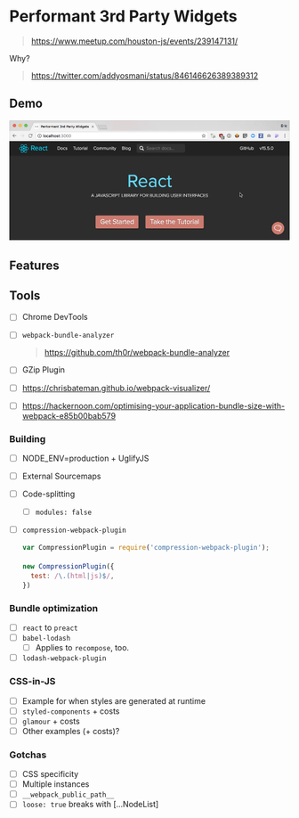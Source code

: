 # Performant 3rd Party Widgets

> https://www.meetup.com/houston-js/events/239147131/

Why?
> https://twitter.com/addyosmani/status/846146626389389312

## Demo

![Demo](demo.gif)

## Features

## Tools

- [ ] Chrome DevTools
- [ ] `webpack-bundle-analyzer`
  > https://github.com/th0r/webpack-bundle-analyzer

- [ ] GZip Plugin
- [ ] https://chrisbateman.github.io/webpack-visualizer/
- [ ] https://hackernoon.com/optimising-your-application-bundle-size-with-webpack-e85b00bab579

### Building
- [ ] NODE_ENV=production + UglifyJS
- [ ] External Sourcemaps
- [ ] Code-splitting
  - [ ] `modules: false`
- [ ] `compression-webpack-plugin`

    ```js
    var CompressionPlugin = require('compression-webpack-plugin');

    new CompressionPlugin({
      test: /\.(html|js)$/,
    })
    ```

### Bundle optimization
- [ ] `react` to `preact`
- [ ] `babel-lodash`
  - [ ] Applies to `recompose`, too.
- [ ] `lodash-webpack-plugin`

### CSS-in-JS
- [ ] Example for when styles are generated at runtime
- [ ] `styled-components`  + costs
- [ ] `glamour` + costs
- [ ] Other examples (+ costs)?

### Gotchas
- [ ] CSS specificity
- [ ] Multiple instances
- [ ] `__webpack_public_path__`
- [ ] `loose: true` breaks with [...NodeList]
